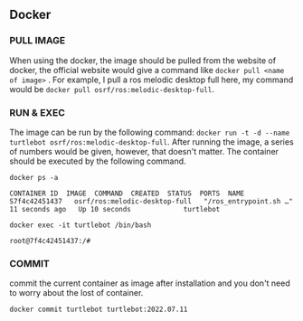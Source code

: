 ## Docker
### PULL IMAGE
When using the docker, the image should be pulled from the website of docker, the official website would give a command like `docker pull <name of image>` . For example, I pull a ros melodic desktop full here, my command would be `docker pull osrf/ros:melodic-desktop-full`. 

### RUN & EXEC
The image can be run by the following command: `docker run -t -d --name turtlebot osrf/ros:melodic-desktop-full`. After running the image, a series of numbers would be given, however, that doesn't matter. The container should be executed by the following command.
```
docker ps -a

CONTAINER ID  IMAGE  COMMAND  CREATED  STATUS  PORTS  NAME
S7f4c42451437   osrf/ros:melodic-desktop-full   "/ros_entrypoint.sh …"   11 seconds ago   Up 10 seconds             turtlebot
```

```
docker exec -it turtlebot /bin/bash

root@7f4c42451437:/#
```

### COMMIT
commit the current container as image after installation and you don't need to worry about the lost of container.
```
docker commit turtlebot turtlebot:2022.07.11
```
